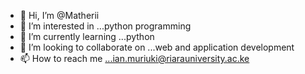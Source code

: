 - 👋 Hi, I’m @Matherii
- 👀 I’m interested in ...python programming
- 🌱 I’m currently learning ...python
- 💞️ I’m looking to collaborate on ...web and application development
- 📫 How to reach me ...ian.muriuki@riarauniversity.ac.ke

<!---
Matherii/Matherii is a ✨ special ✨ repository because its `README.md` (this file) appears on your GitHub profile.
You can click the Preview link to take a look at your changes.
--->
